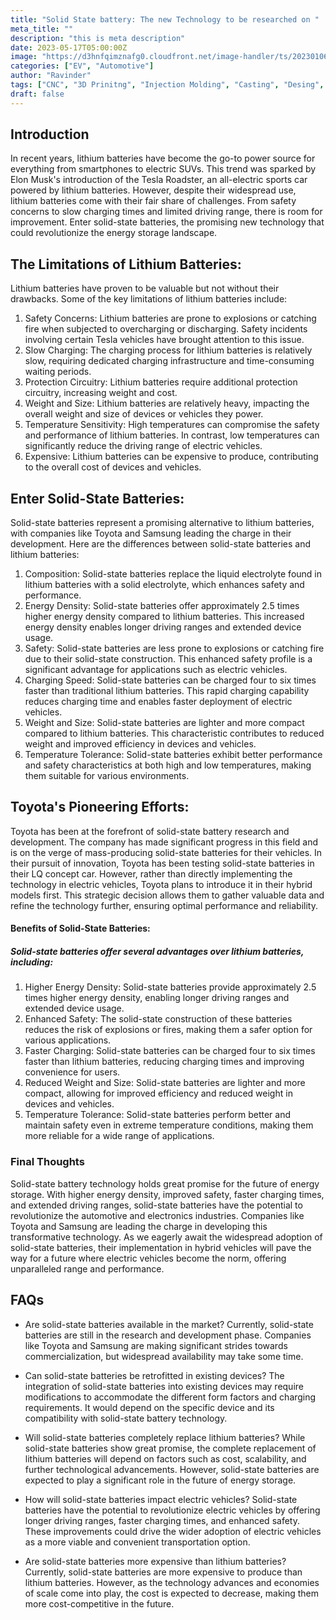 ```yaml
---
title: "Solid State battery: The new Technology to be researched on "
meta_title: ""
description: "this is meta description"
date: 2023-05-17T05:00:00Z
image: "https://d3hnfqimznafg0.cloudfront.net/image-handler/ts/20230106080002/ri/1000/src/images/Article_Images/ImageForArticle_1647_16730100006136213.jpg"
categories: ["EV", "Automotive"]
author: "Ravinder"
tags: ["CNC", "3D Prinitng", "Injection Molding", "Casting", "Desing", "Software" ]
draft: false
---
```


## Introduction

In recent years, lithium batteries have become the go-to power source for everything from smartphones to electric SUVs. This trend was sparked by Elon Musk's introduction of the Tesla Roadster, an all-electric sports car powered by lithium batteries. However, despite their widespread use, lithium batteries come with their fair share of challenges. From safety concerns to slow charging times and limited driving range, there is room for improvement. Enter solid-state batteries, the promising new technology that could revolutionize the energy storage landscape.


## The Limitations of Lithium Batteries:

Lithium batteries have proven to be valuable but not without their drawbacks. Some of the key limitations of lithium batteries include:

1. Safety Concerns: Lithium batteries are prone to explosions or catching fire when subjected to overcharging or discharging. Safety incidents involving certain Tesla vehicles have brought attention to this issue.
2. Slow Charging: The charging process for lithium batteries is relatively slow, requiring dedicated charging infrastructure and time-consuming waiting periods.
3. Protection Circuitry: Lithium batteries require additional protection circuitry, increasing weight and cost.
4. Weight and Size: Lithium batteries are relatively heavy, impacting the overall weight and size of devices or vehicles they power.
5. Temperature Sensitivity: High temperatures can compromise the safety and performance of lithium batteries. In contrast, low temperatures can significantly reduce the driving range of electric vehicles.
6. Expensive: Lithium batteries can be expensive to produce, contributing to the overall cost of devices and vehicles.

## Enter Solid-State Batteries:

Solid-state batteries represent a promising alternative to lithium batteries, with companies like Toyota and Samsung leading the charge in their development. Here are the differences between solid-state batteries and lithium batteries:

1. Composition: Solid-state batteries replace the liquid electrolyte found in lithium batteries with a solid electrolyte, which enhances safety and performance.
2. Energy Density: Solid-state batteries offer approximately 2.5 times higher energy density compared to lithium batteries. This increased energy density enables longer driving ranges and extended device usage.
3. Safety: Solid-state batteries are less prone to explosions or catching fire due to their solid-state construction. This enhanced safety profile is a significant advantage for applications such as electric vehicles.
4. Charging Speed: Solid-state batteries can be charged four to six times faster than traditional lithium batteries. This rapid charging capability reduces charging time and enables faster deployment of electric vehicles.
5. Weight and Size: Solid-state batteries are lighter and more compact compared to lithium batteries. This characteristic contributes to reduced weight and improved efficiency in devices and vehicles.
6. Temperature Tolerance: Solid-state batteries exhibit better performance and safety characteristics at both high and low temperatures, making them suitable for various environments.



## Toyota's Pioneering Efforts:

Toyota has been at the forefront of solid-state battery research and development. The company has made significant progress in this field and is on the verge of mass-producing solid-state batteries for their vehicles. In their pursuit of innovation, Toyota has been testing solid-state batteries in their LQ concept car. However, rather than directly implementing the technology in electric vehicles, Toyota plans to introduce it in their hybrid models first. This strategic decision allows them to gather valuable data and refine the technology further, ensuring optimal performance and reliability.

#### Benefits of Solid-State Batteries:
 
##### Solid-state batteries offer several advantages over lithium batteries, including:
 

 1. Higher Energy Density: Solid-state batteries provide approximately 2.5 times higher energy density, enabling longer driving ranges and extended device usage.
2. Enhanced Safety: The solid-state construction of these batteries reduces the risk of explosions or fires, making them a safer option for various applications.
3. Faster Charging: Solid-state batteries can be charged four to six times faster than lithium batteries, reducing charging times and improving convenience for users.
4. Reduced Weight and Size: Solid-state batteries are lighter and more compact, allowing for improved efficiency and reduced weight in devices and vehicles.
5. Temperature Tolerance: Solid-state batteries perform better and maintain safety even in extreme temperature conditions, making them more reliable for a wide range of applications.


### Final Thoughts
Solid-state battery technology holds great promise for the future of energy storage. With higher energy density, improved safety, faster charging times, and extended driving ranges, solid-state batteries have the potential to revolutionize the automotive and electronics industries. Companies like Toyota and Samsung are leading the charge in developing this transformative technology. As we eagerly await the widespread adoption of solid-state batteries, their implementation in hybrid vehicles will pave the way for a future where electric vehicles become the norm, offering unparalleled range and performance.
## FAQs
- Are solid-state batteries available in the market?
Currently, solid-state batteries are still in the research and development phase. Companies like Toyota and Samsung are making significant strides towards commercialization, but widespread availability may take some time.


- Can solid-state batteries be retrofitted in existing devices?
The integration of solid-state batteries into existing devices may require modifications to accommodate the different form factors and charging requirements. It would depend on the specific device and its compatibility with solid-state battery technology.


- Will solid-state batteries completely replace lithium batteries?
While solid-state batteries show great promise, the complete replacement of lithium batteries will depend on factors such as cost, scalability, and further technological advancements. However, solid-state batteries are expected to play a significant role in the future of energy storage.


- How will solid-state batteries impact electric vehicles?
Solid-state batteries have the potential to revolutionize electric vehicles by offering longer driving ranges, faster charging times, and enhanced safety. These improvements could drive the wider adoption of electric vehicles as a more viable and convenient transportation option.


- Are solid-state batteries more expensive than lithium batteries?
Currently, solid-state batteries are more expensive to produce than lithium batteries. However, as the technology advances and economies of scale come into play, the cost is expected to decrease, making them more cost-competitive in the future.
